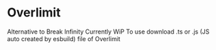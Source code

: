 # Overlimit
Alternative to Break Infinity
Currently WiP
To use download .ts or .js (JS auto created by esbuild) file of Overlimit
